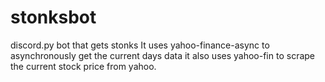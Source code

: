 # stonksbot
discord.py bot that gets stonks
It uses yahoo-finance-async to asynchronously get the current days data
it also uses yahoo-fin to scrape the current stock price from yahoo.
